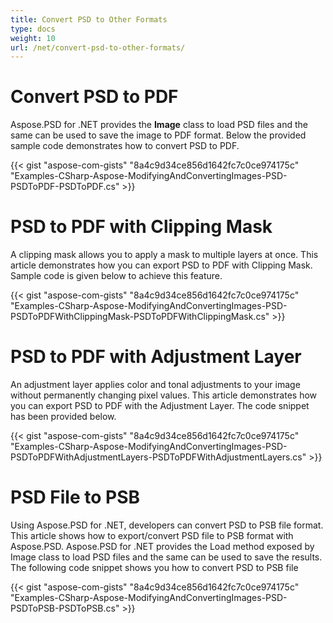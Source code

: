 ```yaml
---
title: Convert PSD to Other Formats
type: docs
weight: 10
url: /net/convert-psd-to-other-formats/
---
```



# **Convert PSD to PDF**


Aspose.PSD for .NET provides the **Image** class to load PSD files and the same can be used to save the image to PDF format. Below the provided sample code demonstrates how to convert PSD to PDF.



{{< gist "aspose-com-gists" "8a4c9d34ce856d1642fc7c0ce974175c" "Examples-CSharp-Aspose-ModifyingAndConvertingImages-PSD-PSDToPDF-PSDToPDF.cs" >}}
# **PSD to PDF with Clipping Mask**


A clipping mask allows you to apply a mask to multiple layers at once. This article demonstrates how you can export PSD to PDF with Clipping Mask. Sample code is given below to achieve this feature.



{{< gist "aspose-com-gists" "8a4c9d34ce856d1642fc7c0ce974175c" "Examples-CSharp-Aspose-ModifyingAndConvertingImages-PSD-PSDToPDFWithClippingMask-PSDToPDFWithClippingMask.cs" >}}
# **PSD to PDF with Adjustment Layer**


An adjustment layer applies color and tonal adjustments to your image without permanently changing pixel values. This article demonstrates how you can export PSD to PDF with the Adjustment Layer. The code snippet has been provided below.

{{< gist "aspose-com-gists" "8a4c9d34ce856d1642fc7c0ce974175c" "Examples-CSharp-Aspose-ModifyingAndConvertingImages-PSD-PSDToPDFWithAdjustmentLayers-PSDToPDFWithAdjustmentLayers.cs" >}}
# **PSD File to PSB**


Using Aspose.PSD for .NET, developers can convert PSD to PSB file format. This article shows how to export/convert PSD file to PSB format with Aspose.PSD. Aspose.PSD for .NET provides the Load method exposed by Image class to load PSD files and the same can be used to save the results. The following code snippet shows you how to convert PSD to PSB file

{{< gist "aspose-com-gists" "8a4c9d34ce856d1642fc7c0ce974175c" "Examples-CSharp-Aspose-ModifyingAndConvertingImages-PSD-PSDToPSB-PSDToPSB.cs" >}}












